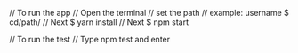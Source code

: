 // To run the app 
// Open the terminal
// set the path 
// example: username $ cd/path/
// Next $ yarn install
// Next $ npm start

// To run the test
// Type npm test and enter

